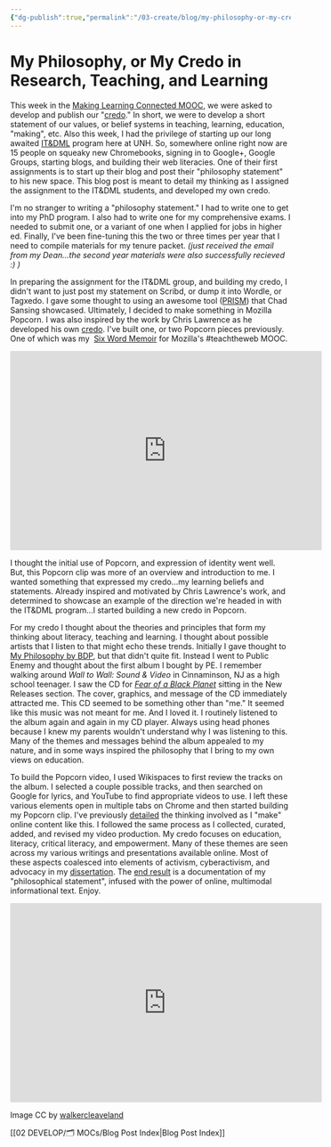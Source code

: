```yaml
---
{"dg-publish":true,"permalink":"/03-create/blog/my-philosophy-or-my-credo-in-research-teaching-and-learning/","title":"My Philosophy, or My \"Credo\" in Research, Teaching, and Learning","tags":["clmooc","critical-literacy","digital-literacies","itdml","literacy","new-literacies"]}
---
```


# My Philosophy, or My Credo in Research, Teaching, and Learning

This week in the [Making Learning Connected MOOC](https://plus.google.com/communities/111619469354411254407?utm_source=chrome_ntp_icon&utm_medium=chrome_app&utm_campaign=chrome), we were asked to develop and publish our "[credo](http://blog.nwp.org/clmooc/2013-07-07/make-cycle-4-connected-learning-values-equity-full-participation-social-embeddedness/)." In short, we were to develop a short statement of our values, or belief systems in teaching, learning, education, "making", etc. Also this week, I had the privilege of starting up our long awaited [IT&DML](http://www.newhaven.edu/286693/) program here at UNH. So, somewhere online right now are 15 people on squeaky new Chromebooks, signing in to Google+, Google Groups, starting blogs, and building their web literacies. One of their first assignments is to start up their blog and post their "philosophy statement" to his new space. This blog post is meant to detail my thinking as I assigned the assignment to the IT&DML students, and developed my own credo.

I'm no stranger to writing a "philosophy statement." I had to write one to get into my PhD program. I also had to write one for my comprehensive exams. I needed to submit one, or a variant of one when I applied for jobs in higher ed. Finally, I've been fine-tuning this the two or three times per year that I need to compile materials for my tenure packet. _(just received the email from my Dean...the second year materials were also successfully recieved :) )_ 

In preparing the assignment for the IT&DML group, and building my credo, I didn't want to just post my statement on Scribd, or dump it into Wordle, or Tagxedo. I gave some thought to using an awesome tool ([PRISM](http://prism.scholarslab.org/)) that Chad Sansing showcased. Ultimately, I decided to make something in Mozilla Popcorn. I was also inspired by the work by Chris Lawrence as he developed his own [credo](https://plus.google.com/105066058062875562234/posts/RrQ7mcDWEF1). I've built one, or two Popcorn pieces previously. One of which was my  [Six Word Memoir](https://plus.google.com/111576401886299659895/posts/WTsXzHJsjyp) for Mozilla's #teachtheweb MOOC.

<iframe src="http://popcorn.webmadecontent.org/100l_" height="358" width="560" allowfullscreen frameborder="0"></iframe>

I thought the initial use of Popcorn, and expression of identity went well. But, this Popcorn clip was more of an overview and introduction to me. I wanted something that expressed my credo...my learning beliefs and statements. Already inspired and motivated by Chris Lawrence's work, and determined to showcase an example of the direction we're headed in with the IT&DML program...I started building a new credo in Popcorn.

For my credo I thought about the theories and principles that form my thinking about literacy, teaching and learning. I thought about possible artists that I listen to that might echo these trends. Initially I gave thought to [My Philosophy by BDP](https://www.youtube.com/watch?v=Zq8nDa0U4MQ), but that didn't quite fit. Instead I went to Public Enemy and thought about the first album I bought by PE. I remember walking around _Wall to Wall: Sound & Video_ in Cinnaminson, NJ as a high school teenager. I saw the CD for [_Fear of a Black Planet_](http://en.wikipedia.org/wiki/Fear_of_a_Black_Planet) sitting in the New Releases section. The cover, graphics, and message of the CD immediately attracted me. This CD seemed to be something other than "me." It seemed like this music was not meant for me. And I loved it. I routinely listened to the album again and again in my CD player. Always using head phones because I knew my parents wouldn't understand why I was listening to this. Many of the themes and messages behind the album appealed to my nature, and in some ways inspired the philosophy that I bring to my own views on education.

To build the Popcorn video, I used Wikispaces to first review the tracks on the album. I selected a couple possible tracks, and then searched on Google for lyrics, and YouTube to find appropriate videos to use. I left these various elements open in multiple tabs on Chrome and then started building my Popcorn clip. I've previously [detailed](http://wiobyrne.com/what-kind-of-thinking-is-involved-when-you-make-teachtheweb/) the thinking involved as I "make" online content like this. I followed the same process as I collected, curated, added, and revised my video production. My credo focuses on education, literacy, critical literacy, and empowerment. Many of these themes are seen across my various writings and presentations available online. Most of these aspects coalesced into elements of activism, cyberactivism, and advocacy in my [dissertation](http://www.scribd.com/doc/107186776/Facilitating-Critical-Evaluation-Skills-through-Content-Creation-Empowering-Adolescents-as-Readers-and-Writers-of-Online-Information). The [end result](https://wiobyrne.makes.org/popcorn/18ni) is a documentation of my "philosophical statement", infused with the power of online, multimodal informational text. Enjoy. 

<iframe src="https://wiobyrne.makes.org/popcorn/18ni_" height="358" width="560" allowfullscreen frameborder="0"></iframe>

Image CC by [walkercleaveland](http://www.flickr.com/photos/walkercleaveland/391063563/)

[[02 DEVELOP/🗂️ MOCs/Blog Post Index\|Blog Post Index]]